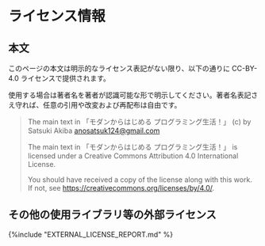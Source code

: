# ライセンス情報

## 本文

このページの本文は明示的なライセンス表記がない限り、以下の通りに CC-BY-4.0 ライセンスで提供されます。

使用する場合は著者名を著者が認識可能な形で明示してください。著者名表記さえ守れば、任意の引用や改変および再配布は自由です。

> The main text in 「モダンからはじめる プログラミング生活！」 (c) by Satsuki Akiba <anosatsuk124@gmail.com>
>
> The main text in 「モダンからはじめる プログラミング生活！」 is licensed under a
> Creative Commons Attribution 4.0 International License.
>
> You should have received a copy of the license along with this
> work. If not, see <https://creativecommons.org/licenses/by/4.0/>.

## その他の使用ライブラリ等の外部ライセンス

{%include "EXTERNAL_LICENSE_REPORT.md" %}
